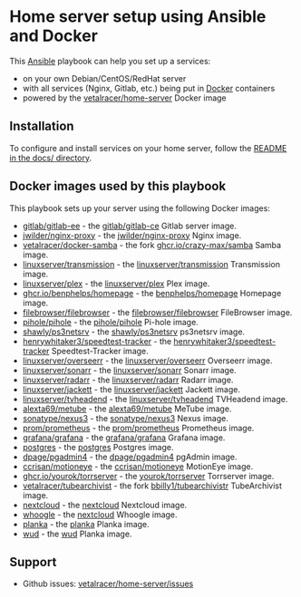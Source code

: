 # Home server setup using Ansible and Docker

This [Ansible](https://www.ansible.com/) playbook can help you set up a services:

- on your own Debian/CentOS/RedHat server
- with all services (Nginx, Gitlab, etc.) being put in [Docker](https://www.docker.com/) containers
- powered by the [vetalracer/home-server](https://github.com/vetalracer/home-server) Docker image


## Installation

To configure and install services on your home server, follow the [README in the docs/ directory](docs/README.md).


## Docker images used by this playbook

This playbook sets up your server using the following Docker images:

- [gitlab/gitlab-ee](https://hub.docker.com/r/gitlab/gitlab-ee) - the [gitlab/gitlab-ce](https://hub.docker.com/r/gitlab/gitlab-ee) Gitlab server image.
- [jwilder/nginx-proxy](https://hub.docker.com/r/jwilder/nginx-proxy) - the [jwilder/nginx-proxy](https://hub.docker.com/r/jwilder/nginx-proxy) Nginx image.
- [vetalracer/docker-samba](https://hub.docker.com/r/vetalracer/docker-samba) - the fork [ghcr.io/crazy-max/samba](https://hub.docker.com/r/crazymax/samba) Samba image.
- [linuxserver/transmission](https://hub.docker.com/r/linuxserver/transmission) - the [linuxserver/transmission](https://hub.docker.com/r/linuxserver/transmission) Transmission image.
- [linuxserver/plex](https://hub.docker.com/r/linuxserver/plex) - the [linuxserver/plex](https://hub.docker.com/r/linuxserver/plex) Plex image.
- [ghcr.io/benphelps/homepage](https://ghcr.io/benphelps/homepage) - the [benphelps/homepage](https://github.com/benphelps/homepage) Homepage image.
- [filebrowser/filebrowser](https://hub.docker.com/r/filebrowser/filebrowser) - the [filebrowser/filebrowser](https://hub.docker.com/r/filebrowser/filebrowser) FileBrowser image.
- [pihole/pihole](https://hub.docker.com/r/pihole/pihole) - the [pihole/pihole](https://hub.docker.com/r/pihole/pihole) Pi-hole image.
- [shawly/ps3netsrv](https://hub.docker.com/r/shawly/ps3netsrv) - the [shawly/ps3netsrv](https://hub.docker.com/r/shawly/ps3netsrv) ps3netsrv image.
- [henrywhitaker3/speedtest-tracker](https://hub.docker.com/r/henrywhitaker3/speedtest-tracker) - the [henrywhitaker3/speedtest-tracker](https://hub.docker.com/r/henrywhitaker3/speedtest-tracker) Speedtest-Tracker image.
- [linuxserver/overseerr](https://hub.docker.com/r/linuxserver/overseerr) - the [linuxserver/overseerr](https://hub.docker.com/r/linuxserver/overseerr) Overseerr image.
- [linuxserver/sonarr](https://hub.docker.com/r/linuxserver/sonarr) - the [linuxserver/sonarr](https://hub.docker.com/r/linuxserver/sonarr) Sonarr image.
- [linuxserver/radarr](https://hub.docker.com/r/linuxserver/radarr) - the [linuxserver/radarr](https://hub.docker.com/r/linuxserver/radarr) Radarr image.
- [linuxserver/jackett](https://hub.docker.com/r/linuxserver/jackett) - the [linuxserver/jackett](https://hub.docker.com/r/linuxserver/jackett) Jackett image.
- [linuxserver/tvheadend](https://hub.docker.com/r/linuxserver/tvheadend) - the [linuxserver/tvheadend](https://hub.docker.com/r/linuxserver/tvheadend) TVHeadend image.
- [alexta69/metube](https://hub.docker.com/r/alexta69/metube) - the [alexta69/metube](https://hub.docker.com/r/alexta69/metube) MeTube image.
- [sonatype/nexus3](https://hub.docker.com/r/sonatype/nexus3) - the [sonatype/nexus3](https://hub.docker.com/r/sonatype/nexus3) Nexus image.
- [prom/prometheus](https://hub.docker.com/r/prom/prometheus) - the [prom/prometheus](https://hub.docker.com/r/prom/prometheus) Prometheus image.
- [grafana/grafana](https://hub.docker.com/r/grafana/grafana) - the [grafana/grafana](https://hub.docker.com/r/grafana/grafana) Grafana image.
- [postgres](https://hub.docker.com/_/postgres) - the [postgres](https://hub.docker.com/_/postgres) Postgres image.
- [dpage/pgadmin4](https://hub.docker.com/r/dpage/pgadmin4) - the [dpage/pgadmin4](https://hub.docker.com/r/dpage/pgadmin4) pgAdmin image.
- [ccrisan/motioneye](https://hub.docker.com/r/ccrisan/motioneye) - the [ccrisan/motioneye](https://hub.docker.com/r/ccrisan/motioneye) MotionEye image.
- [ghcr.io/yourok/torrserver](https://ghcr.io/yourok/torrserver) - the [yourok/torrserver](https://ghcr.io/yourok/torrserver) Torrserver image.
- [vetalracer/tubearchivist](https://hub.docker.com/r/vetalracer/tubearchivist) - the fork [bbilly1/tubearchivistr](https://hub.docker.com/r/bbilly1/tubearchivist) TubeArchivist image.
- [nextcloud](https://hub.docker.com/_/nextcloud) - the [nextcloud](https://hub.docker.com/_/nextcloud) Nextcloud image.
- [whoogle](https://hub.docker.com/r/benbusby/whoogle-search) - the [nextcloud](https://hub.docker.com/r/benbusby/whoogle-search) Whoogle image.
- [planka](https://hub.docker.com/r/linuxserver/planka) - the [planka](https://hub.docker.com/r/linuxserver/planka) Planka image.
- [wud](https://hub.docker.com/r/getwud/wud) - the [wud](https://hub.docker.com/r/getwud/wud) Planka image.


## Support

- Github issues: [vetalracer/home-server/issues](https://github.com/vetalracer/home-server/issues)
